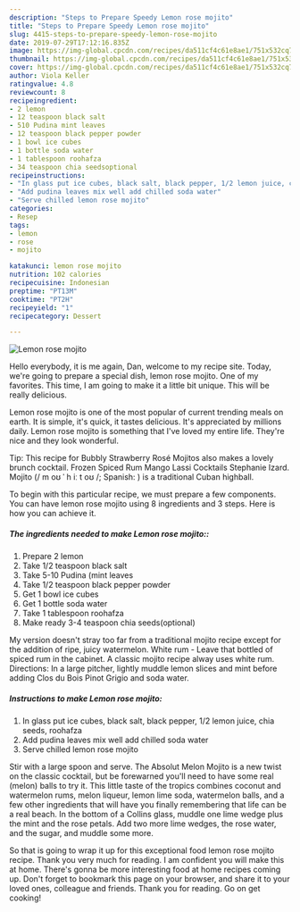 ```yaml
---
description: "Steps to Prepare Speedy Lemon rose mojito"
title: "Steps to Prepare Speedy Lemon rose mojito"
slug: 4415-steps-to-prepare-speedy-lemon-rose-mojito
date: 2019-07-29T17:12:16.835Z
image: https://img-global.cpcdn.com/recipes/da511cf4c61e8ae1/751x532cq70/lemon-rose-mojito-recipe-main-photo.jpg
thumbnail: https://img-global.cpcdn.com/recipes/da511cf4c61e8ae1/751x532cq70/lemon-rose-mojito-recipe-main-photo.jpg
cover: https://img-global.cpcdn.com/recipes/da511cf4c61e8ae1/751x532cq70/lemon-rose-mojito-recipe-main-photo.jpg
author: Viola Keller
ratingvalue: 4.8
reviewcount: 8
recipeingredient:
- 2 lemon
- 12 teaspoon black salt
- 510 Pudina mint leaves
- 12 teaspoon black pepper powder
- 1 bowl ice cubes
- 1 bottle soda water
- 1 tablespoon roohafza
- 34 teaspoon chia seedsoptional
recipeinstructions:
- "In glass put ice cubes, black salt, black pepper, 1/2 lemon juice, chia seeds, roohafza"
- "Add pudina leaves mix well add chilled soda water"
- "Serve chilled lemon rose mojito"
categories:
- Resep
tags:
- lemon
- rose
- mojito

katakunci: lemon rose mojito
nutrition: 102 calories
recipecuisine: Indonesian
preptime: "PT13M"
cooktime: "PT2H"
recipeyield: "1"
recipecategory: Dessert

---
```



![Lemon rose mojito](https://img-global.cpcdn.com/recipes/da511cf4c61e8ae1/751x532cq70/lemon-rose-mojito-recipe-main-photo.jpg)

Hello everybody, it is me again, Dan, welcome to my recipe site. Today, we're going to prepare a special dish, lemon rose mojito. One of my favorites. This time, I am going to make it a little bit unique. This will be really delicious.

Lemon rose mojito is one of the most popular of current trending meals on earth. It is simple, it's quick, it tastes delicious. It's appreciated by millions daily. Lemon rose mojito is something that I've loved my entire life. They're nice and they look wonderful.

Tip: This recipe for Bubbly Strawberry Rosé Mojitos also makes a lovely brunch cocktail. Frozen Spiced Rum Mango Lassi Cocktails Stephanie Izard. Mojito (/ m oʊ ˈ h iː t oʊ /; Spanish: ) is a traditional Cuban highball.


To begin with this particular recipe, we must prepare a few components. You can have lemon rose mojito using 8 ingredients and 3 steps. Here is how you can achieve it.

##### The ingredients needed to make Lemon rose mojito::

1. Prepare 2 lemon
1. Take 1/2 teaspoon black salt
1. Take 5-10 Pudina (mint leaves
1. Take 1/2 teaspoon black pepper powder
1. Get 1 bowl ice cubes
1. Get 1 bottle soda water
1. Take 1 tablespoon roohafza
1. Make ready 3-4 teaspoon chia seeds(optional)


My version doesn&#39;t stray too far from a traditional mojito recipe except for the addition of ripe, juicy watermelon. White rum - Leave that bottled of spiced rum in the cabinet. A classic mojito recipe alway uses white rum. Directions: In a large pitcher, lightly muddle lemon slices and mint before adding Clos du Bois Pinot Grigio and soda water. 

##### Instructions to make Lemon rose mojito:

1. In glass put ice cubes, black salt, black pepper, 1/2 lemon juice, chia seeds, roohafza
1. Add pudina leaves mix well add chilled soda water
1. Serve chilled lemon rose mojito


Stir with a large spoon and serve. The Absolut Melon Mojito is a new twist on the classic cocktail, but be forewarned you&#39;ll need to have some real (melon) balls to try it. This little taste of the tropics combines coconut and watermelon rums, melon liqueur, lemon lime soda, watermelon balls, and a few other ingredients that will have you finally remembering that life can be a real beach. In the bottom of a Collins glass, muddle one lime wedge plus the mint and the rose petals. Add two more lime wedges, the rose water, and the sugar, and muddle some more. 

So that is going to wrap it up for this exceptional food lemon rose mojito recipe. Thank you very much for reading. I am confident you will make this at home. There's gonna be more interesting food at home recipes coming up. Don't forget to bookmark this page on your browser, and share it to your loved ones, colleague and friends. Thank you for reading. Go on get cooking!
